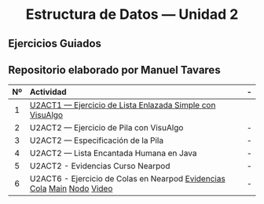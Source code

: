 <h1 align="center">Estructura de Datos — Unidad 2 </h1>

## Ejercicios Guiados
## Repositorio elaborado por Manuel Tavares

| Nº | Actividad | - |
|:--:|:-----------| - |
| 1 | [U2ACT1 — Ejercicio de Lista Enlazada Simple con VisuAlgo](./ListasEnlazadasConVisuAlgo.pdf)|  |
| 2 | U2ACT2 — Ejercicio de Pila con VisuAlgo | - |
| 3 | U2ACT2 — Especificación de la Pila | - |
| 4 | U2ACT2 — Lista Encantada Humana en Java | - |
| 5 | U2ACT2 - Evidencias Curso Nearpod | - |
| 6 | U2ACT6 - Ejercicio de Colas en Nearpod [Evidencias](./CursoNearpod.pdf) [Cola](:/Cola.java) [Main](./MainCola.java) [Nodo](./Nodo.java) [Video](./DemoColas.mp4) | - |

